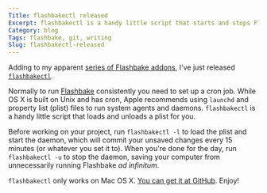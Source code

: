 ```yaml
---
Title: flashbakectl released
Excerpt: flashbakectl is a handy little script that starts and stops Flashbake by loading and unloading plist files.
Category: blog
Tags: flashbake, git, writing
Slug: flashbakectl-released
---
```



Adding to my apparent [series of Flashbake addons](http://www.andrewheiss.com/blog/2009/08/18/itunes-plugin-for-flashbake/ "iTunes plugin for Flashbake  &#8211;   AndrewHeiss.com"), I've just released [`flashbakectl`](http://github.com/andrewheiss/flashbakectl "andrewheiss's flashbakectl at master - GitHub").

Normally to run [Flashbake](http://wiki.github.com/commandline/flashbake "Home - flashbake - GitHub") consistently you need to set up a cron job. While OS X is built on Unix and has cron, Apple recommends using `launchd` and property list (plist) files to run system agents and daemons. `flashbakectl` is a handy little script that loads and unloads a plist for you. 

Before working on your project, run `flashbakectl -l` to load the plist and start the daemon, which will commit your unsaved changes every 15 minutes (or whatever you set it to). When you're done for the day, run `flashbakectl -u` to stop the daemon, saving your computer from unnecessarily running Flashbake *ad infinitum*.

`flashbakectl` only works on Mac OS X. [You can get it at GitHub](http://github.com/andrewheiss/flashbakectl "andrewheiss's flashbakectl at master - GitHub"). Enjoy!
